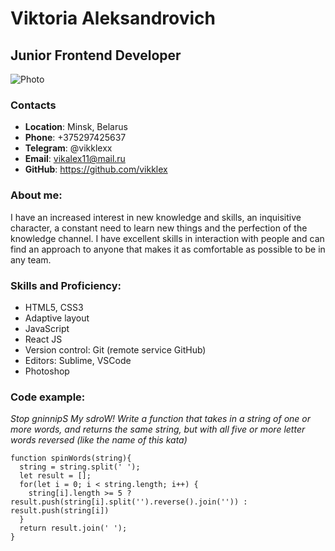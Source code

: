 # Viktoria Aleksandrovich
## Junior Frontend Developer

![Photo](https://i.ibb.co/HCcrCfp/IMG-3803.jpg)

### Contacts
- **Location**: Minsk, Belarus
- **Phone**: +375297425637
- **Telegram**: @vikklexx
- **Email**: vikalex11@mail.ru
- **GitHub**: https://github.com/vikklex

### About me:
I have an increased interest in new knowledge and skills, an inquisitive character, a constant need to learn new things and the perfection of the knowledge channel. I have excellent skills in interaction with people and can find an approach to anyone that makes it as comfortable as possible to be in any team.

### Skills and Proficiency:

- HTML5, CSS3
- Adaptive layout
- JavaScript
- React JS
- Version control: Git (remote service GitHub)
- Editors: Sublime, VSCode
- Photoshop

### Code example:

*Stop gninnipS My sdroW!*
*Write a function that takes in a string of one or more words, and returns the same string, but with all five or more letter words reversed (like the name of this kata)*

```
function spinWords(string){
  string = string.split(' ');
  let result = [];
  for(let i = 0; i < string.length; i++) {
    string[i].length >= 5 ? result.push(string[i].split('').reverse().join('')) : result.push(string[i])
  }
  return result.join(' ');
}
```